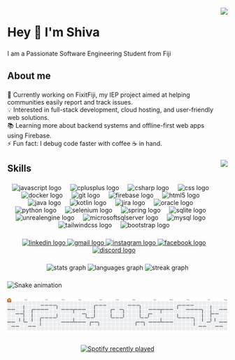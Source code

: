 <br clear="both">

<img align="right" height="340" src="https://media1.giphy.com/media/v1.Y2lkPTc5MGI3NjExNXhhcDl2d3dtMXY2Mzhta2s0NGNxNHY0eHFhc21tZHN1dnB6ZjVnYyZlcD12MV9pbnRlcm5hbF9naWZfYnlfaWQmY3Q9Zw/78XCFBGOlS6keY1Bil/giphy.gif"  />

###

<h1 align="left">Hey 👋 I'm Shiva</h1>

###

<p align="left">I am a Passionate Software Engineering Student from Fiji</p>

###

<h2 align="left">About me</h2>

###

<p align="left">🌱 Currently working on FixitFiji, my IEP project aimed at helping communities easily report and track issues.  <br>💡 Interested in full-stack development, cloud hosting, and user-friendly web solutions.  <br>📚 Learning more about backend systems and offline-first web apps using Firebase.  <br>⚡ Fun fact: I debug code faster with coffee ☕ in hand.</p>

###

<img align="right" height="200" src="https://media1.giphy.com/media/v1.Y2lkPTc5MGI3NjExZ2d6cTV4a3M1N2h5dXg4aGFiYThscWZuaXVva2VhaW9pbThxa21kdiZlcD12MV9pbnRlcm5hbF9naWZfYnlfaWQmY3Q9Zw/HscDLzkO8EOTmgkhQP/giphy.gif"  />

###

<h2 align="left">Skills</h2>

###

<div align="center">
  <img src="https://cdn.jsdelivr.net/gh/devicons/devicon/icons/javascript/javascript-original.svg" height="40" alt="javascript logo"  />
  <img width="12" />
  <img src="https://cdn.jsdelivr.net/gh/devicons/devicon/icons/cplusplus/cplusplus-original.svg" height="40" alt="cplusplus logo"  />
  <img width="12" />
  <img src="https://cdn.jsdelivr.net/gh/devicons/devicon/icons/csharp/csharp-original.svg" height="40" alt="csharp logo"  />
  <img width="12" />
  <img src="https://cdn.jsdelivr.net/gh/devicons/devicon/icons/css3/css3-original.svg" height="40" alt="css logo"  />
  <img width="12" />
  <img src="https://cdn.jsdelivr.net/gh/devicons/devicon/icons/docker/docker-original.svg" height="40" alt="docker logo"  />
  <img width="12" />
  <img src="https://cdn.jsdelivr.net/gh/devicons/devicon/icons/git/git-original.svg" height="40" alt="git logo"  />
  <img width="12" />
  <img src="https://cdn.jsdelivr.net/gh/devicons/devicon/icons/firebase/firebase-plain.svg" height="40" alt="firebase logo"  />
  <img width="12" />
  <img src="https://cdn.jsdelivr.net/gh/devicons/devicon/icons/html5/html5-original.svg" height="40" alt="html5 logo"  />
  <img width="12" />
  <img src="https://cdn.jsdelivr.net/gh/devicons/devicon/icons/java/java-original.svg" height="40" alt="java logo"  />
  <img width="12" />
  <img src="https://cdn.jsdelivr.net/gh/devicons/devicon/icons/kotlin/kotlin-original.svg" height="40" alt="kotlin logo"  />
  <img width="12" />
  <img src="https://cdn.jsdelivr.net/gh/devicons/devicon/icons/jira/jira-original.svg" height="40" alt="jira logo"  />
  <img width="12" />
  <img src="https://cdn.jsdelivr.net/gh/devicons/devicon/icons/oracle/oracle-original.svg" height="40" alt="oracle logo"  />
  <img width="12" />
  <img src="https://cdn.jsdelivr.net/gh/devicons/devicon/icons/python/python-original.svg" height="40" alt="python logo"  />
  <img width="12" />
  <img src="https://cdn.jsdelivr.net/gh/devicons/devicon/icons/selenium/selenium-original.svg" height="40" alt="selenium logo"  />
  <img width="12" />
  <img src="https://cdn.jsdelivr.net/gh/devicons/devicon/icons/spring/spring-original.svg" height="40" alt="spring logo"  />
  <img width="12" />
  <img src="https://cdn.jsdelivr.net/gh/devicons/devicon/icons/sqlite/sqlite-original.svg" height="40" alt="sqlite logo"  />
  <img width="12" />
  <img src="https://cdn.jsdelivr.net/gh/devicons/devicon/icons/unrealengine/unrealengine-original.svg" height="40" alt="unrealengine logo"  />
  <img width="12" />
  <img src="https://cdn.jsdelivr.net/gh/devicons/devicon/icons/microsoftsqlserver/microsoftsqlserver-plain.svg" height="40" alt="microsoftsqlserver logo"  />
  <img width="12" />
  <img src="https://cdn.jsdelivr.net/gh/devicons/devicon/icons/mysql/mysql-original.svg" height="40" alt="mysql logo"  />
  <img width="12" />
  <img src="https://cdn.jsdelivr.net/gh/devicons/devicon/icons/tailwindcss/tailwindcss-original-wordmark.svg" height="40" alt="tailwindcss logo"  />
  <img width="12" />
  <img src="https://cdn.jsdelivr.net/gh/devicons/devicon/icons/bootstrap/bootstrap-original.svg" height="40" alt="bootstrap logo"  />
</div>

###

<div align="center">
  <a href="https://www.linkedin.com/in/shiva-goundar-270a901b9" target="_blank">
    <img src="https://raw.githubusercontent.com/maurodesouza/profile-readme-generator/master/src/assets/icons/social/linkedin/default.svg" width="52" height="40" alt="linkedin logo"  />
  </a>
  <a href="shivamanigoundar101@gmail.com" target="_blank">
    <img src="https://raw.githubusercontent.com/maurodesouza/profile-readme-generator/master/src/assets/icons/social/gmail/default.svg" width="52" height="40" alt="gmail logo"  />
  </a>
  <a href="https://www.instagram.com/0s_mani0" target="_blank">
    <img src="https://raw.githubusercontent.com/maurodesouza/profile-readme-generator/master/src/assets/icons/social/instagram/default.svg" width="52" height="40" alt="instagram logo"  />
  </a>
  <a href="https://www.facebook.com/shiva.goundar.37" target="_blank">
    <img src="https://raw.githubusercontent.com/maurodesouza/profile-readme-generator/master/src/assets/icons/social/facebook/default.svg" width="52" height="40" alt="facebook logo"  />
  </a>
  <a href="discordapp.com/users/790832374199484456" target="_blank">
    <img src="https://raw.githubusercontent.com/maurodesouza/profile-readme-generator/master/src/assets/icons/social/discord/default.svg" width="52" height="40" alt="discord logo"  />
  </a>
</div>

###

<div align="center">
  <img src="https://github-readme-stats.vercel.app/api?username=SMani0547&hide_title=true&hide_rank=true&show_icons=true&include_all_commits=true&count_private=true&disable_animations=false&theme=nightowl&locale=en&hide_border=true&order=1" height="150" alt="stats graph"  />
  <img src="https://github-readme-stats.vercel.app/api/top-langs?username=SMani0547&locale=en&hide_title=true&layout=compact&card_width=320&langs_count=10&theme=nightowl&hide_border=true&order=2" height="200" alt="languages graph"  />
  <img src="https://streak-stats.demolab.com?user=SMani0547&locale=en&mode=weekly&theme=nightowl&hide_border=true&border_radius=5&order=3" height="150" alt="streak graph"  />
</div>

###

<img src="https://raw.githubusercontent.com/SMani0547/SMani0547/output/snake.svg" alt="Snake animation" />

###

<picture>
  <source media="(prefers-color-scheme: dark)" srcset="https://raw.githubusercontent.com/SMani0547/SMani0547/output/pacman-contribution-graph-dark.svg">
  <source media="(prefers-color-scheme: light)" srcset="https://raw.githubusercontent.com/SMani0547/SMani0547/output/pacman-contribution-graph.svg">
  <img alt="pacman contribution graph" src="https://raw.githubusercontent.com/SMani0547/SMani0547/output/pacman-contribution-graph.svg">
</picture>

###

<div align="center">
  <a href="https://open.spotify.com/user/31gibphl2u7wal7otptf4nctbmle">
    <img src="https://spotify-recently-played-readme.vercel.app/api?user=31gibphl2u7wal7otptf4nctbmle&count=5&unique=true" alt="Spotify recently played"  />
  </a>
</div>

###
